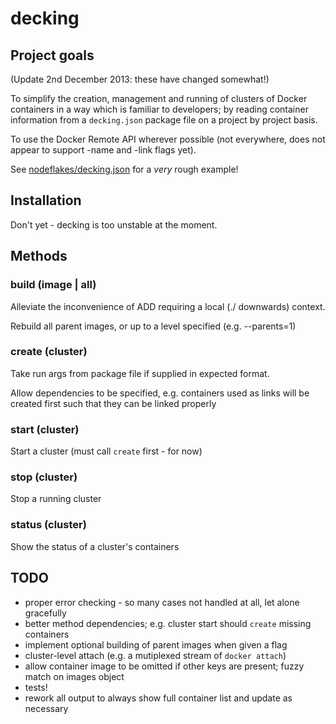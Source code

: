 # decking

## Project goals

(Update 2nd December 2013: these have changed somewhat!)

To simplify the creation, management and running of clusters
of Docker containers in a way which is familiar to developers;
by reading container information from a `decking.json` package file
on a project by project basis.

To use the Docker Remote API wherever possible (not everywhere, does
not appear to support -name and -link flags yet).

See [nodeflakes/decking.json](https://github.com/makeusabrew/nodeflakes/blob/master/decking.json)
for a *very* rough example!

## Installation

Don't yet - decking is too unstable at the moment.

## Methods

### build (image | all)

Alleviate the inconvenience of ADD requiring a local (./ downwards)
context.

Rebuild all parent images, or up to a level specified (e.g. --parents=1)

### create (cluster)

Take run args from package file if supplied in expected format.

Allow dependencies to be specified, e.g. containers used as links
will be created first such that they can be linked properly

### start (cluster)

Start a cluster (must call `create` first - for now)

### stop (cluster)

Stop a running cluster

### status (cluster)

Show the status of a cluster's containers

## TODO

* proper error checking - so many cases not handled at all, let alone gracefully
* better method dependencies; e.g. cluster start should `create` missing containers
* implement optional building of parent images when given a flag
* cluster-level attach (e.g. a mutiplexed stream of `docker attach`)
* allow container image to be omitted if other keys are present; fuzzy match on images object
* tests!
* rework all output to always show full container list and update as necessary
